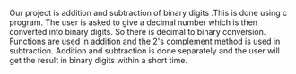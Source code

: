 Our project is addition and subtraction of binary digits .This is done using c program. The user is asked to give a decimal number which is then converted into binary digits. So there is decimal to binary conversion. Functions are used in addition and the 2's complement method is used in subtraction. Addition and subtraction is done separately and the user will get the result in binary digits within a short time.
